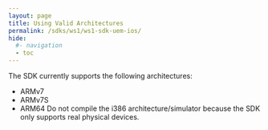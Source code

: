 ```yaml
---
layout: page
title: Using Valid Architectures
permalink: /sdks/ws1/ws1-sdk-uem-ios/
hide:
  #- navigation
  - toc
---
```

  
The SDK currently supports the following architectures:
   * ARMv7
   * ARMv7S
   * ARM64
Do not compile the i386 architecture/simulator because the SDK only supports real physical devices.